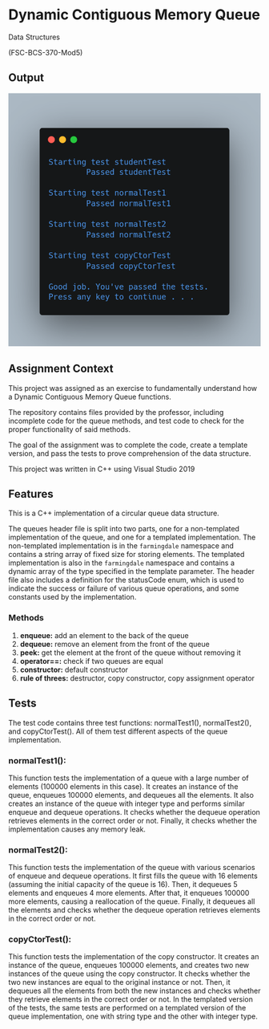 # Dynamic Contiguous Memory Queue

Data Structures

(FSC-BCS-370-Mod5)

## Output

![output](output.png)

## Assignment Context

This project was assigned as an exercise to fundamentally understand how a Dynamic Contiguous Memory Queue functions.

The repository contains files provided by the professor, including incomplete code for the queue methods, and test code to check for the proper functionality of said methods.

The goal of the assignment was to complete the code, create a template version, and pass the tests to prove comprehension of the data structure.

This project was written in C++ using Visual Studio 2019

## Features

This is a C++ implementation of a circular queue data structure. 

The queues header file is split into two parts, one for a non-templated implementation of the queue, and one for a templated implementation. 
The non-templated implementation is in the `farmingdale` namespace and contains a string array of fixed size for storing elements. 
The templated implementation is also in the `farmingdale` namespace and contains a dynamic array of the type specified in the template parameter.
The header file also includes a definition for the statusCode enum, which is used to indicate the success or failure of various queue operations, and some constants used by the implementation.

### Methods 
1. **enqueue:** add an element to the back of the queue 
2. **dequeue:** remove an element from the front of the queue 
3. **peek:** get the element at the front of the queue without removing it 
4. **operator==:** check if two queues are equal 
5. **constructor:** default constructor 
6. **rule of threes:** destructor, copy constructor, copy assignment operator

## Tests

The test code contains three test functions: normalTest1(), normalTest2(), and copyCtorTest(). All of them test different aspects of the queue implementation.

### normalTest1():

This function tests the implementation of a queue with a large number of elements (100000 elements in this case).
It creates an instance of the queue, enqueues 100000 elements, and dequeues all the elements.
It also creates an instance of the queue with integer type and performs similar enqueue and dequeue operations.
It checks whether the dequeue operation retrieves elements in the correct order or not.
Finally, it checks whether the implementation causes any memory leak.

### normalTest2():

This function tests the implementation of the queue with various scenarios of enqueue and dequeue operations.
It first fills the queue with 16 elements (assuming the initial capacity of the queue is 16).
Then, it dequeues 5 elements and enqueues 4 more elements.
After that, it enqueues 100000 more elements, causing a reallocation of the queue.
Finally, it dequeues all the elements and checks whether the dequeue operation retrieves elements in the correct order or not.

### copyCtorTest():

This function tests the implementation of the copy constructor.
It creates an instance of the queue, enqueues 100000 elements, and creates two new instances of the queue using the copy constructor.
It checks whether the two new instances are equal to the original instance or not.
Then, it dequeues all the elements from both the new instances and checks whether they retrieve elements in the correct order or not.
In the templated version of the tests, the same tests are performed on a templated version of the queue implementation, one with string type and the other with integer type.
